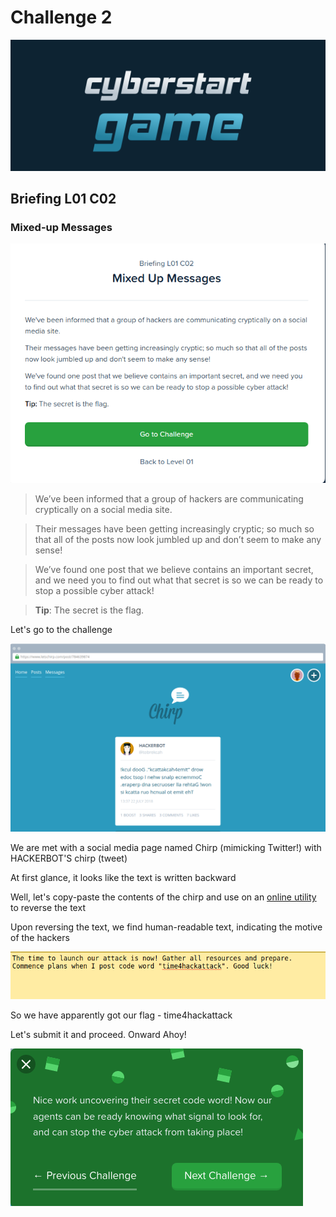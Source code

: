 # Challenge 2

![](../../.gitbook/assets/CS.png)

## Briefing L01 C02

### Mixed-up Messages

![](<../../.gitbook/assets/1 (2).png>)

> We’ve been informed that a group of hackers are communicating cryptically on a social media site.

> Their messages have been getting increasingly cryptic; so much so that all of the posts now look jumbled up and don’t seem to make any sense!

> We’ve found one post that we believe contains an important secret, and we need you to find out what that secret is so we can be ready to stop a possible cyber attack!

> **Tip**: The secret is the flag.

Let's go to the challenge

![](../../.gitbook/assets/2.png)

We are met with a social media page named Chirp (mimicking Twitter!) with HACKERBOT'S chirp (tweet)

At first glance, it looks like the text is written backward

Well, let's copy-paste the contents of the chirp and use on an [online utility](https://www.textreverse.com) to reverse the text&#x20;

Upon reversing the text, we find human-readable text, indicating the motive of the hackers

![So we have apparently got our flag - time4hackattack](<../../.gitbook/assets/3 (1).png>)

So we have apparently got our flag - time4hackattack

Let's submit it and proceed. Onward Ahoy!

![](../../.gitbook/assets/4.png)
